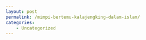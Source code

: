 ```yaml
---
layout: post
permalink: /mimpi-bertemu-kalajengking-dalam-islam/
categories:
    - Uncategorized
---
```



